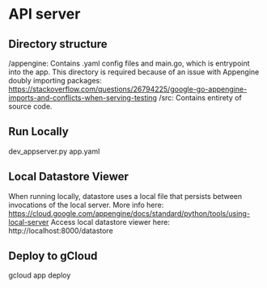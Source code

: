 # API server

## Directory structure
/appengine: Contains .yaml config files and  main.go, which is entrypoint into the app. This directory is required because of an issue with Appengine doubly importing packages: https://stackoverflow.com/questions/26794225/google-go-appengine-imports-and-conflicts-when-serving-testing
/src: Contains entirety of source code.

## Run Locally
dev_appserver.py app.yaml

## Local Datastore Viewer
When running locally, datastore uses a local file that persists between invocations of the local server. More info here: https://cloud.google.com/appengine/docs/standard/python/tools/using-local-server
Access local datastore viewer here:
http://localhost:8000/datastore

## Deploy to gCloud
gcloud app deploy
